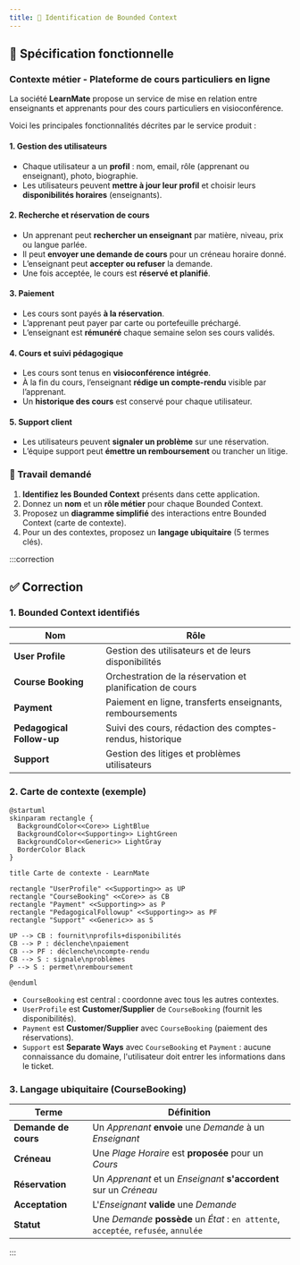 ```yaml
---
title: 🧪 Identification de Bounded Context
---
```


## 📝 Spécification fonctionnelle

### **Contexte métier - Plateforme de cours particuliers en ligne**

La société **LearnMate** propose un service de mise en relation entre enseignants et apprenants pour des cours particuliers en visioconférence.

Voici les principales fonctionnalités décrites par le service produit :

#### 1. Gestion des utilisateurs

* Chaque utilisateur a un **profil** : nom, email, rôle (apprenant ou enseignant), photo, biographie.
* Les utilisateurs peuvent **mettre à jour leur profil** et choisir leurs **disponibilités horaires** (enseignants).

#### 2. Recherche et réservation de cours

* Un apprenant peut **rechercher un enseignant** par matière, niveau, prix ou langue parlée.
* Il peut **envoyer une demande de cours** pour un créneau horaire donné.
* L’enseignant peut **accepter ou refuser** la demande.
* Une fois acceptée, le cours est **réservé et planifié**.

#### 3. Paiement

* Les cours sont payés **à la réservation**.
* L’apprenant peut payer par carte ou portefeuille préchargé.
* L’enseignant est **rémunéré** chaque semaine selon ses cours validés.

#### 4. Cours et suivi pédagogique

* Les cours sont tenus en **visioconférence intégrée**.
* À la fin du cours, l’enseignant **rédige un compte-rendu** visible par l’apprenant.
* Un **historique des cours** est conservé pour chaque utilisateur.

#### 5. Support client

* Les utilisateurs peuvent **signaler un problème** sur une réservation.
* L’équipe support peut **émettre un remboursement** ou trancher un litige.

### 🎯 Travail demandé

1. **Identifiez les Bounded Context** présents dans cette application.
2. Donnez un **nom** et un **rôle métier** pour chaque Bounded Context.
3. Proposez un **diagramme simplifié** des interactions entre Bounded Context (carte de contexte).
4. Pour un des contextes, proposez un **langage ubiquitaire** (5 termes clés).

:::correction
## ✅ Correction

### 1. **Bounded Context identifiés**

| Nom                       | Rôle                                                      |
| ------------------------- | --------------------------------------------------------- |
| **User Profile**          | Gestion des utilisateurs et de leurs disponibilités       |
| **Course Booking**        | Orchestration de la réservation et planification de cours |
| **Payment**               | Paiement en ligne, transferts enseignants, remboursements |
| **Pedagogical Follow-up** | Suivi des cours, rédaction des comptes-rendus, historique |
| **Support**               | Gestion des litiges et problèmes utilisateurs             |


### 2. **Carte de contexte (exemple)**

```plantuml
@startuml
skinparam rectangle {
  BackgroundColor<<Core>> LightBlue
  BackgroundColor<<Supporting>> LightGreen
  BackgroundColor<<Generic>> LightGray
  BorderColor Black
}

title Carte de contexte - LearnMate

rectangle "UserProfile" <<Supporting>> as UP
rectangle "CourseBooking" <<Core>> as CB
rectangle "Payment" <<Supporting>> as P
rectangle "PedagogicalFollowup" <<Supporting>> as PF
rectangle "Support" <<Generic>> as S

UP --> CB : fournit\nprofils+disponibilités
CB --> P : déclenche\npaiement
CB --> PF : déclenche\ncompte-rendu
CB --> S : signale\nproblèmes
P --> S : permet\nremboursement

@enduml
```

* `CourseBooking` est central : coordonne avec tous les autres contextes.
* `UserProfile` est **Customer/Supplier** de `CourseBooking` (fournit les disponibilités).
* `Payment` est **Customer/Supplier** avec `CourseBooking` (paiement des réservations).
* `Support` est **Separate Ways** avec `CourseBooking` et `Payment` : aucune connaissance du domaine, l'utilisateur doit entrer les informations dans le ticket.

### 3. **Langage ubiquitaire (CourseBooking)**

| Terme                | Définition                                                  |
| -------------------- | ----------------------------------------------------------- |
| **Demande de cours** | Un _Apprenant_ **envoie** une _Demande_ à un _Enseignant_            |
| **Créneau**          | Une _Plage Horaire_ est **proposée** pour un _Cours_                        |
| **Réservation**      | Un _Apprenant_ et un _Enseignant_ **s'accordent** sur un _Créneau_  |
| **Acceptation**      | L'_Enseignant_ **valide** une _Demande_ |
| **Statut**           | Une _Demande_ **possède** un _État_ : `en attente`, `acceptée`, `refusée`, `annulée` |


:::

